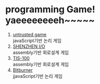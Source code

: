# programming Game! yaeeeeeeeeh~~~~~
1. [untrusted game](https://github.com/AlexNisnevich/untrusted)  
javaScript기반 논리 게임  
2. [SHENZHEN I/O](http://www.zachtronics.com/shenzhen-io/)  
assembly기반 회로설계 게임  
3. [TIS-100](http://www.zachtronics.com/tis-100/)  
assembly기반 회로설계 게임  
4. [Bitburner](https://danielyxie.github.io/bitburner/)  
jjavaScript기반 논리 게임  
